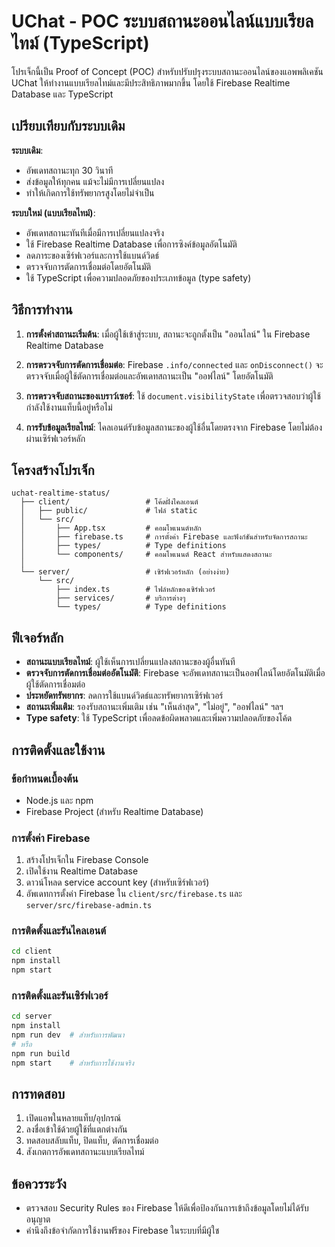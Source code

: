 # UChat - POC ระบบสถานะออนไลน์แบบเรียลไทม์ (TypeScript)

โปรเจ็กนี้เป็น Proof of Concept (POC) สำหรับปรับปรุงระบบสถานะออนไลน์ของแอพพลิเคชัน UChat ให้ทำงานแบบเรียลไทม์และมีประสิทธิภาพมากขึ้น โดยใช้ Firebase Realtime Database และ TypeScript

## เปรียบเทียบกับระบบเดิม

**ระบบเดิม**:

- อัพเดทสถานะทุก 30 วินาที
- ส่งข้อมูลให้ทุกคน แม้จะไม่มีการเปลี่ยนแปลง
- ทำให้เกิดการใช้ทรัพยากรสูงโดยไม่จำเป็น

**ระบบใหม่ (แบบเรียลไทม์)**:

- อัพเดทสถานะทันทีเมื่อมีการเปลี่ยนแปลงจริง
- ใช้ Firebase Realtime Database เพื่อการซิงค์ข้อมูลอัตโนมัติ
- ลดภาระของเซิร์ฟเวอร์และการใช้แบนด์วิดธ์
- ตรวจจับการตัดการเชื่อมต่อโดยอัตโนมัติ
- ใช้ TypeScript เพื่อความปลอดภัยของประเภทข้อมูล (type safety)

## วิธีการทำงาน

1. **การตั้งค่าสถานะเริ่มต้น**: เมื่อผู้ใช้เข้าสู่ระบบ, สถานะจะถูกตั้งเป็น "ออนไลน์" ใน Firebase Realtime Database

2. **การตรวจจับการตัดการเชื่อมต่อ**: Firebase `.info/connected` และ `onDisconnect()` จะตรวจจับเมื่อผู้ใช้ตัดการเชื่อมต่อและอัพเดทสถานะเป็น "ออฟไลน์" โดยอัตโนมัติ

3. **การตรวจจับสถานะของเบราว์เซอร์**: ใช้ `document.visibilityState` เพื่อตรวจสอบว่าผู้ใช้กำลังใช้งานแท็บนี้อยู่หรือไม่

4. **การรับข้อมูลเรียลไทม์**: ไคลเอนต์รับข้อมูลสถานะของผู้ใช้อื่นโดยตรงจาก Firebase โดยไม่ต้องผ่านเซิร์ฟเวอร์หลัก

## โครงสร้างโปรเจ็ก

```
uchat-realtime-status/
  ├── client/                 # โค้ดฝั่งไคลเอนต์
  │   ├── public/             # ไฟล์ static
  │   └── src/
  │       ├── App.tsx         # คอมโพเนนต์หลัก
  │       ├── firebase.ts     # การตั้งค่า Firebase และฟังก์ชันสำหรับจัดการสถานะ
  │       ├── types/          # Type definitions
  │       └── components/     # คอมโพเนนต์ React สำหรับแสดงสถานะ
  │
  └── server/                 # เซิร์ฟเวอร์หลัก (อย่างง่าย)
      └── src/
          ├── index.ts        # ไฟล์หลักของเซิร์ฟเวอร์
          ├── services/       # บริการต่างๆ
          └── types/          # Type definitions
```

## ฟีเจอร์หลัก

- **สถานะแบบเรียลไทม์**: ผู้ใช้เห็นการเปลี่ยนแปลงสถานะของผู้อื่นทันที
- **ตรวจจับการตัดการเชื่อมต่ออัตโนมัติ**: Firebase จะอัพเดทสถานะเป็นออฟไลน์โดยอัตโนมัติเมื่อผู้ใช้ตัดการเชื่อมต่อ
- **ประหยัดทรัพยากร**: ลดการใช้แบนด์วิดธ์และทรัพยากรเซิร์ฟเวอร์
- **สถานะเพิ่มเติม**: รองรับสถานะเพิ่มเติม เช่น "เห็นล่าสุด", "ไม่อยู่", "ออฟไลน์" ฯลฯ
- **Type safety**: ใช้ TypeScript เพื่อลดข้อผิดพลาดและเพิ่มความปลอดภัยของโค้ด

## การติดตั้งและใช้งาน

### ข้อกำหนดเบื้องต้น

- Node.js และ npm
- Firebase Project (สำหรับ Realtime Database)

### การตั้งค่า Firebase

1. สร้างโปรเจ็กใน Firebase Console
2. เปิดใช้งาน Realtime Database
3. ดาวน์โหลด service account key (สำหรับเซิร์ฟเวอร์)
4. อัพเดทการตั้งค่า Firebase ใน `client/src/firebase.ts` และ `server/src/firebase-admin.ts`

### การติดตั้งและรันไคลเอนต์

```bash
cd client
npm install
npm start
```

### การติดตั้งและรันเซิร์ฟเวอร์

```bash
cd server
npm install
npm run dev  # สำหรับการพัฒนา
# หรือ
npm run build
npm start    # สำหรับการใช้งานจริง
```

## การทดสอบ

1. เปิดแอพในหลายแท็บ/อุปกรณ์
2. ลงชื่อเข้าใช้ด้วยผู้ใช้ที่แตกต่างกัน
3. ทดสอบสลับแท็บ, ปิดแท็บ, ตัดการเชื่อมต่อ
4. สังเกตการอัพเดทสถานะแบบเรียลไทม์

## ข้อควรระวัง

- ตรวจสอบ Security Rules ของ Firebase ให้ดีเพื่อป้องกันการเข้าถึงข้อมูลโดยไม่ได้รับอนุญาต
- คำนึงถึงข้อจำกัดการใช้งานฟรีของ Firebase ในระบบที่มีผู้ใช
